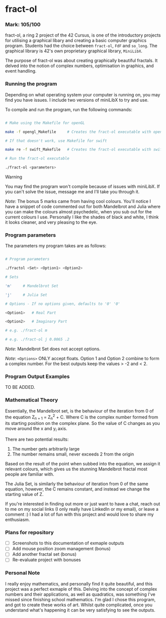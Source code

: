 <h1>fract-ol</h1>

<h3>Mark: 105/100</h3>

fract-ol, a ring 2 project of the 42 Cursus, is one of the introductory projects for utilising a graphical libary and creating a basic computer graphics program. Students had the choice between `fract-ol`, `FdF` and `so_long`. The graphical library is 42's own proprietary graphical library, `MiniLibX`.

The purpose of fract-ol was about creating graphically beautiful fractals. It delved into the notion of complex numbers, optimisation in graphics, and event handling.

<h3>Running the program</h3>

Depending on what operating system your computer is running on, you may find you have issues. I include two versions of miniLibX to try and use.

To compile and run the program, run the following commands:

```bash

# Make using the Makefile for openGL

make -f opengl_Makefile		# Creates the fract-ol executable with openGL

# If that doesn't work, use Makefile for swift

make re -f swift_Makefile	# Creates the fract-ol executable with swift

# Run the fract-ol executable

./fract-ol <parameters>
```

> [!WARNING]
> You may find the program won't compile because of issues with miniLibX. If you can't solve the issue, message me and I'll take you through it.

_Note_: The bonus 5 marks came from having cool colours. You'll notice I have a snippet of code commented out for both Mandelbrot and Julia where you can make the colours almost psychedelic, when you sub out for the current colours I use. Personally I like the shades of black and white, I think it looks cleaner, and very pleasing to the eye.

<h3>Program parameters</h3>

The parameters my program takes are as follows:

```bash

# Program parameters

./fractol <Set> <Option1> <Option2>

# Sets

'm'		# Mandelbrot Set

'j'		# Julia Set

# Options - If no options given, defaults to '0' '0'

<Option1>	# Real Part

<Option2>	# Imaginary Part

# e.g. ./fract-ol m

# e.g. ./fract-ol j 0.0065 .2
```

_Note_: Mandelbrot Set does not accept options.

_Note_: `<Options>` ONLY accept floats. Option 1 and Option 2 combine to form a complex number. For the best outputs keep the values &gt; -2 and &lt; 2.

### Program Output Examples

TO BE ADDED.

### Mathematical Theory

Essentially, the Mandelbrot set, is the behaviour of the iteration from 0 of the equation Z<sub>n + 1</sub> = Z<sub>n</sub><sup>2</sup> + C. Where C is the complex number formed from its starting position on the complex plane. So the value of C changes as you move around the x and y<sub>i</sub> axis.

There are two potential results:

1. The number gets arbitrarily large
2. The number remains small, never exceeds 2 from the origin

Based on the result of the point when subbed into the equation, we assign it relevant colours, which gives us the stunning Mandelbrot fractal most people are familiar with.

The Julia Set, is similarly the behaviour of iteration from 0 of the same equation, however, the C remains constant, and instead we change the starting value of Z.

If you're interested in finding out more or just want to have a chat, reach out to me on my social links (I only really have LinkedIn or my email), or leave a comment :) I had a lot of fun with this project and would love to share my enthusiasm.

### Plans for repository

- [ ] Screenshots to this documentation of exmaple outputs
- [ ] Add mouse position zoom management (bonus)
- [ ] Add another fractal set (bonus)
- [ ] Re-evaluate project with bonuses

### Personal Note

I really enjoy mathematics, and personally find it quite beautiful, and this project was a perfect exmaple of this. Delving into the concept of complex numbers and their applications, as well as quadratics, was something I've missed since finishing school mathematics. I'm glad I chose this program, and got to create these works of art. Whilst quite complicated, once you understand what's happening it can be very satisfying to see the outputs.
